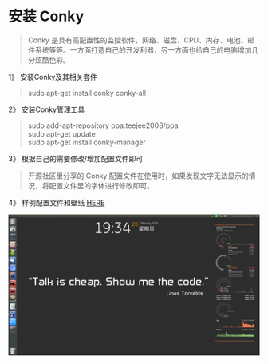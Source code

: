 # 安装 Conky
>Conky 是具有高配置性的监控软件，网络、磁盘、CPU、内存、电池、邮件系统等等。一方面打造自己的开发利器，另一方面也给自己的电脑增加几分炫酷色彩。

1》 安装Conky及其相关套件
>sudo apt-get install conky conky-all

2》 安装Conky管理工具
>sudo add-apt-repository ppa:teejee2008/ppa   
>sudo apt-get update   
>sudo apt-get install conky-manager   

3》 根据自己的需要修改/增加配置文件即可
>开源社区里分享的 Conky 配置文件在使用时，如果发现文字无法显示的情况，将配置文件里的字体进行修改即可。

4》 样例配置文件和壁纸
[HERE](../../../tree/attachments/conky)

![样图](../images/conky-view.png)